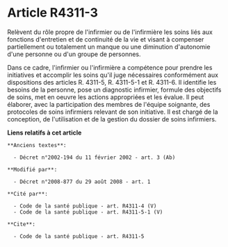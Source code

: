 # Article R4311-3

Relèvent du rôle propre de l'infirmier ou de l'infirmière les soins liés aux fonctions d'entretien et de continuité de la vie
et visant à compenser partiellement ou totalement un manque ou une diminution d'autonomie d'une personne ou d'un groupe de
personnes. 

Dans ce cadre, l'infirmier ou l'infirmière a compétence pour prendre les initiatives et accomplir les soins qu'il juge
nécessaires conformément aux dispositions des articles R. 4311-5, R. 4311-5-1 et R. 4311-6. Il identifie les besoins de la
personne, pose un diagnostic infirmier, formule des objectifs de soins, met en oeuvre les actions appropriées et les évalue.
Il peut élaborer, avec la participation des membres de l'équipe soignante, des protocoles de soins infirmiers relevant de son
initiative. Il est chargé de la conception, de l'utilisation et de la gestion du dossier de soins infirmiers.

**Liens relatifs à cet article**

	**Anciens textes**:

	  - Décret n°2002-194 du 11 février 2002 - art. 3 (Ab)

	**Modifié par**:

	  - Décret n°2008-877 du 29 août 2008 - art. 1

	**Cité par**:

	  - Code de la santé publique - art. R4311-4 (V)
	  - Code de la santé publique - art. R4311-5-1 (V)

	**Cite**:

	  - Code de la santé publique - art. R4311-5
